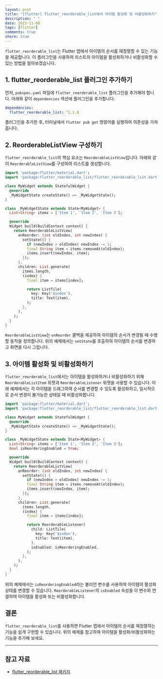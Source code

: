 ```yaml
---
layout: post
title: "[flutter] flutter_reorderable_list에서 아이템 활성화 및 비활성화하기"
description: " "
date: 2023-11-08
tags: [flutter]
comments: true
share: true
---
```


`flutter_reorderable_list`는 Flutter 앱에서 아이템의 순서를 재정렬할 수 있는 기능을 제공합니다. 이 플러그인을 사용하여 리스트의 아이템을 활성화하거나 비활성화할 수 있는 방법을 알아보겠습니다.

## 1. flutter_reorderable_list 플러그인 추가하기

먼저, `pubspec.yaml` 파일에 `flutter_reorderable_list` 플러그인을 추가해야 합니다. 아래와 같이 `dependencies` 섹션에 플러그인을 추가합니다.

```yaml
dependencies:
  flutter_reorderable_list: ^2.1.0
```

플러그인을 추가한 후, 터미널에서 `flutter pub get` 명령어를 실행하여 의존성을 가져옵니다.

## 2. ReorderableListView 구성하기

`flutter_reorderable_list`의 핵심 요소는 `ReorderableListView`입니다. 아래와 같이 `ReorderableListView`를 구성하여 리스트를 생성합니다.

```dart
import 'package:flutter/material.dart';
import 'package:flutter_reorderable_list/flutter_reorderable_list.dart';

class MyWidget extends StatefulWidget {
  @override
  _MyWidgetState createState() => _MyWidgetState();
}

class _MyWidgetState extends State<MyWidget> {
  List<String> items = ['Item 1', 'Item 2', 'Item 3'];

  @override
  Widget build(BuildContext context) {
    return ReorderableListView(
      onReorder: (int oldIndex, int newIndex) {
        setState(() {
          if (newIndex > oldIndex) newIndex -= 1;
          final String item = items.removeAt(oldIndex);
          items.insert(newIndex, item);
        });
      },
      children: List.generate(
        items.length,
        (index) {
          final item = items[index];

          return ListTile(
            key: Key('$index'),
            title: Text(item),
          );
        },
      ),
    );
  }
}
```

`ReorderableListView`는 `onReorder` 콜백을 제공하여 아이템의 순서가 변경될 때 수행할 동작을 정의합니다. 위의 예제에서는 `setState`를 호출하여 아이템의 순서를 변경하고 화면을 다시 그립니다.

## 3. 아이템 활성화 및 비활성화하기

`flutter_reorderable_list`에서는 아이템을 활성화하거나 비활성화하기 위해 `ReorderableListItem` 위젯과 `ReorderableListener` 위젯을 사용할 수 있습니다. 아래 예제에서는 각 아이템을 드래그하여 순서를 변경할 수 있도록 활성화하고, 일시적으로 순서 변경이 불가능한 상태일 때 비활성화합니다.

```dart
import 'package:flutter/material.dart';
import 'package:flutter_reorderable_list/flutter_reorderable_list.dart';

class MyWidget extends StatefulWidget {
  @override
  _MyWidgetState createState() => _MyWidgetState();
}

class _MyWidgetState extends State<MyWidget> {
  List<String> items = ['Item 1', 'Item 2', 'Item 3'];
  bool isReorderingEnabled = true;

  @override
  Widget build(BuildContext context) {
    return ReorderableListView(
      onReorder: (int oldIndex, int newIndex) {
        setState(() {
          if (newIndex > oldIndex) newIndex -= 1;
          final String item = items.removeAt(oldIndex);
          items.insert(newIndex, item);
        });
      },
      children: List.generate(
        items.length,
        (index) {
          final item = items[index];

          return ReorderableListener(
            child: ListTile(
              key: Key('$index'),
              title: Text(item),
            ),
            isEnabled: isReorderingEnabled,
          );
        },
      ),
    );
  }
}
```

위의 예제에서는 `isReorderingEnabled`라는 불리언 변수를 사용하여 아이템의 활성화 상태를 변경할 수 있습니다. `ReorderableListener`의 `isEnabled` 속성을 이 변수와 연결하여 아이템을 활성화 또는 비활성화합니다.

## 결론

`flutter_reorderable_list`를 사용하면 Flutter 앱에서 아이템의 순서를 재정렬하는 기능을 쉽게 구현할 수 있습니다. 위의 예제를 참고하여 아이템을 활성화/비활성화하는 기능을 추가해 보세요.

---

## 참고 자료

- [flutter_reorderable_list 패키지](https://pub.dev/packages/flutter_reorderable_list)
